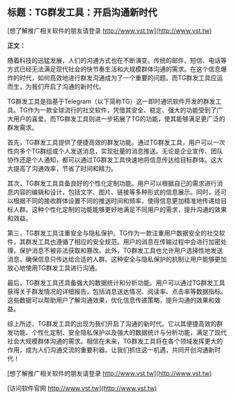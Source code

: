 ## **标题：TG群发工具：开启沟通新时代**

[想了解推广相关软件的朋友请登录 http://www.vst.tw](http://www.vst.tw)

**正文：**

随着科技的迅猛发展，人们的沟通方式也在不断演变。传统的邮件、短信、电话等方式已经无法满足现代社会的快节奏生活和大规模群体沟通的需求。在这个信息爆炸的时代，如何高效地进行群发沟通成为了一个重要的问题。而TG群发工具应运而生，为我们开启了沟通的新时代。

TG群发工具是指基于Telegram（以下简称TG）这一即时通讯软件开发的群发工具。TG作为一款全球流行的社交软件，凭借其安全、稳定、强大的功能受到了广大用户的喜爱。而TG群发工具则进一步拓展了TG的功能，使其能够满足更广泛的群发需求。

首先，TG群发工具提供了便捷高效的群发功能。通过TG群发工具，用户可以一次性向多个TG群组或个人发送消息，实现批量的消息推送。无论是企业宣传、团队协作还是个人通知，都可以通过TG群发工具快速地将信息传达给目标群体。这大大提高了沟通效率，节省了时间和精力。

其次，TG群发工具具备良好的个性化定制功能。用户可以根据自己的需求进行消息内容的编辑和设计，包括文字、图片、链接等多种形式的信息展示。同时，还可以根据不同的接收群体设置不同的推送时间和频率，使得信息更加精准地传递给目标人群。这种个性化定制的功能能够更好地满足不同用户的需求，提升沟通的效果和效益。

第三，TG群发工具注重安全与隐私保护。TG作为一款注重用户数据安全的社交软件，其群发工具也遵循了相应的安全规范。用户的消息在传输过程中会进行加密处理，保护消息不被非法获取和篡改。此外，TG群发工具也允许用户选择性地发送消息，确保信息只传达给合适的人群。这种安全与隐私保护的机制让用户能够更加放心地使用TG群发工具进行沟通。

最后，TG群发工具还具备强大的数据统计和分析功能。用户可以通过TG群发工具获得关于群发情况的详细报告，包括消息送达情况、阅读率、点击率等数据指标。这些数据可以帮助用户了解沟通效果，优化信息传递策略，提升沟通的效果和效益。

综上所述，TG群发工具的出现为我们开启了沟通的新时代。它以其便捷高效的群发功能、个性化定制、安全隐私保护以及强大的数据统计与分析功能，满足了现代社会大规模群体沟通的需求。相信在未来，TG群发工具将在各个领域发挥更大的作用，成为人们沟通交流的重要利器。让我们抓住这一机遇，共同开创沟通新时代！

[想了解推广相关软件的朋友请登录 http://www.vst.tw](http://www.vst.tw)


[访问软件官网 http://www.vst.tw](http://www.vst.tw)
